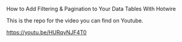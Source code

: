 How to Add Filtering & Pagination to Your Data Tables With Hotwire

This is the repo for the video you can find on Youtube.

https://youtu.be/HURqvNJF4T0
